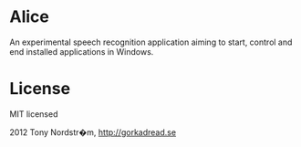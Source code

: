 # Alice

An experimental speech recognition application aiming to start, control and end installed applications in Windows.

# License

MIT licensed

2012 Tony Nordstr�m, http://gorkadread.se
